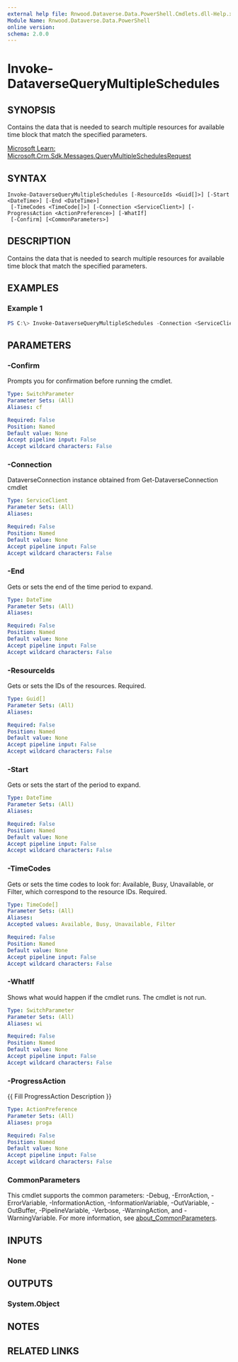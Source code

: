 ```yaml
---
external help file: Rnwood.Dataverse.Data.PowerShell.Cmdlets.dll-Help.xml
Module Name: Rnwood.Dataverse.Data.PowerShell
online version:
schema: 2.0.0
---
```


# Invoke-DataverseQueryMultipleSchedules

## SYNOPSIS
Contains the data that is needed to search multiple resources for available time block that match the specified parameters.

[Microsoft Learn: Microsoft.Crm.Sdk.Messages.QueryMultipleSchedulesRequest](https://learn.microsoft.com/en-us/dotnet/api/microsoft.crm.sdk.messages.QueryMultipleSchedulesRequest?view=dataverse-sdk-latest)

## SYNTAX

```
Invoke-DataverseQueryMultipleSchedules [-ResourceIds <Guid[]>] [-Start <DateTime>] [-End <DateTime>]
 [-TimeCodes <TimeCode[]>] [-Connection <ServiceClient>] [-ProgressAction <ActionPreference>] [-WhatIf]
 [-Confirm] [<CommonParameters>]
```

## DESCRIPTION
Contains the data that is needed to search multiple resources for available time block that match the specified parameters.

## EXAMPLES

### Example 1
```powershell
PS C:\> Invoke-DataverseQueryMultipleSchedules -Connection <ServiceClient> -ResourceIds <Guid> -Start <DateTime> -End <DateTime> -TimeCodes <TimeCode[]>
```

## PARAMETERS

### -Confirm
Prompts you for confirmation before running the cmdlet.

```yaml
Type: SwitchParameter
Parameter Sets: (All)
Aliases: cf

Required: False
Position: Named
Default value: None
Accept pipeline input: False
Accept wildcard characters: False
```

### -Connection
DataverseConnection instance obtained from Get-DataverseConnection cmdlet

```yaml
Type: ServiceClient
Parameter Sets: (All)
Aliases:

Required: False
Position: Named
Default value: None
Accept pipeline input: False
Accept wildcard characters: False
```

### -End
Gets or sets the end of the time period to expand.

```yaml
Type: DateTime
Parameter Sets: (All)
Aliases:

Required: False
Position: Named
Default value: None
Accept pipeline input: False
Accept wildcard characters: False
```

### -ResourceIds
Gets or sets the IDs of the resources. Required.

```yaml
Type: Guid[]
Parameter Sets: (All)
Aliases:

Required: False
Position: Named
Default value: None
Accept pipeline input: False
Accept wildcard characters: False
```

### -Start
Gets or sets the start of the period to expand.

```yaml
Type: DateTime
Parameter Sets: (All)
Aliases:

Required: False
Position: Named
Default value: None
Accept pipeline input: False
Accept wildcard characters: False
```

### -TimeCodes
Gets or sets the time codes to look for: Available, Busy, Unavailable, or Filter, which correspond to the resource IDs. Required.

```yaml
Type: TimeCode[]
Parameter Sets: (All)
Aliases:
Accepted values: Available, Busy, Unavailable, Filter

Required: False
Position: Named
Default value: None
Accept pipeline input: False
Accept wildcard characters: False
```

### -WhatIf
Shows what would happen if the cmdlet runs. The cmdlet is not run.

```yaml
Type: SwitchParameter
Parameter Sets: (All)
Aliases: wi

Required: False
Position: Named
Default value: None
Accept pipeline input: False
Accept wildcard characters: False
```

### -ProgressAction
{{ Fill ProgressAction Description }}

```yaml
Type: ActionPreference
Parameter Sets: (All)
Aliases: proga

Required: False
Position: Named
Default value: None
Accept pipeline input: False
Accept wildcard characters: False
```

### CommonParameters
This cmdlet supports the common parameters: -Debug, -ErrorAction, -ErrorVariable, -InformationAction, -InformationVariable, -OutVariable, -OutBuffer, -PipelineVariable, -Verbose, -WarningAction, and -WarningVariable. For more information, see [about_CommonParameters](http://go.microsoft.com/fwlink/?LinkID=113216).

## INPUTS

### None
## OUTPUTS

### System.Object
## NOTES

## RELATED LINKS

